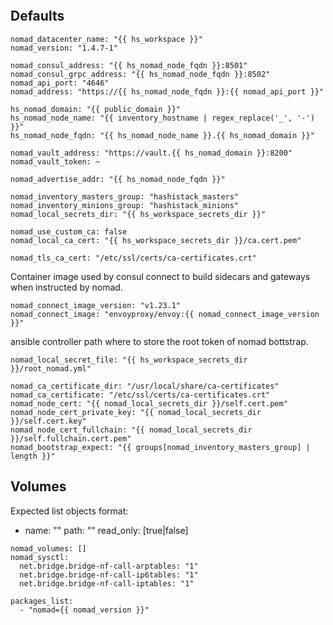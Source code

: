 
```{include} ../../../roles/nomad/README.md
```

## Defaults

```
nomad_datacenter_name: "{{ hs_workspace }}"
nomad_version: "1.4.7-1"

nomad_consul_address: "{{ hs_nomad_node_fqdn }}:8501"
nomad_consul_grpc_address: "{{ hs_nomad_node_fqdn }}:8502"
nomad_api_port: "4646"
nomad_address: "https://{{ hs_nomad_node_fqdn }}:{{ nomad_api_port }}"

hs_nomad_domain: "{{ public_domain }}"
hs_nomad_node_name: "{{ inventory_hostname | regex_replace('_', '-') }}"
hs_nomad_node_fqdn: "{{ hs_nomad_node_name }}.{{ hs_nomad_domain }}"

nomad_vault_address: "https://vault.{{ hs_nomad_domain }}:8200"
nomad_vault_token: ~

nomad_advertise_addr: "{{ hs_nomad_node_fqdn }}"

nomad_inventory_masters_group: "hashistack_masters"
nomad_inventory_minions_group: "hashistack_minions"
nomad_local_secrets_dir: "{{ hs_workspace_secrets_dir }}"

nomad_use_custom_ca: false
nomad_local_ca_cert: "{{ hs_workspace_secrets_dir }}/ca.cert.pem"

nomad_tls_ca_cert: "/etc/ssl/certs/ca-certificates.crt"
```

Container image used by consul connect to build sidecars and gateways when
instructed by nomad.

```
nomad_connect_image_version: "v1.23.1"
nomad_connect_image: "envoyproxy/envoy:{{ nomad_connect_image_version }}"
```

ansible controller path where to store the root token of nomad bottstrap.

```
nomad_local_secret_file: "{{ hs_workspace_secrets_dir }}/root_nomad.yml"

nomad_ca_certificate_dir: "/usr/local/share/ca-certificates"
nomad_ca_certificate: "/etc/ssl/certs/ca-certificates.crt"
nomad_node_cert: "{{ nomad_local_secrets_dir }}/self.cert.pem"
nomad_node_cert_private_key: "{{ nomad_local_secrets_dir }}/self.cert.key"
nomad_node_cert_fullchain: "{{ nomad_local_secrets_dir }}/self.fullchain.cert.pem"
nomad_bootstrap_expect: "{{ groups[nomad_inventory_masters_group] | length }}"
```

## Volumes

Expected list objects format:
- name: ""
  path: ""
  read_only: [true|false]

```
nomad_volumes: []
nomad_sysctl:
  net.bridge.bridge-nf-call-arptables: "1"
  net.bridge.bridge-nf-call-ip6tables: "1"
  net.bridge.bridge-nf-call-iptables: "1"

packages_list:
  - "nomad={{ nomad_version }}"
